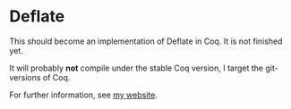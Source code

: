 Deflate
=======

This should become an implementation of Deflate in Coq. It is not
finished yet.

It will probably **not** compile under the stable Coq version, I
target the git-versions of Coq.

For further information, see
[my website](http://www2.tcs.ifi.lmu.de/~senjak/).
